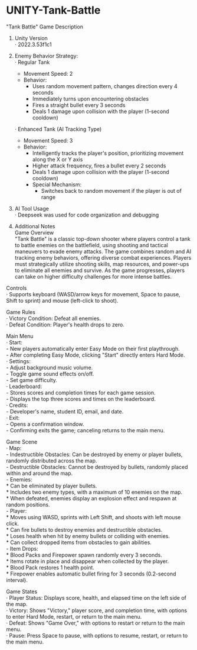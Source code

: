 # UNITY-Tank-Battle

"Tank Battle" Game Description  

1. Unity Version  
   · 2022.3.53f1c1  

2. Enemy Behavior Strategy:  
   · Regular Tank  
    - Movement Speed: 2  
    - Behavior:  
        * Uses random movement pattern, changes direction every 4 seconds  
        * Immediately turns upon encountering obstacles  
        * Fires a straight bullet every 3 seconds  
        * Deals 1 damage upon collision with the player (1-second cooldown)  

   · Enhanced Tank (AI Tracking Type)  
    - Movement Speed: 3  
    - Behavior:  
        * Intelligently tracks the player's position, prioritizing movement along the X or Y axis  
        * Higher attack frequency, fires a bullet every 2 seconds  
        * Deals 1 damage upon collision with the player (1-second cooldown)  
        * Special Mechanism:  
            - Switches back to random movement if the player is out of range  

3. AI Tool Usage  
   · Deepseek was used for code organization and debugging  

4. Additional Notes  
Game Overview  
"Tank Battle" is a classic top-down shooter where players control a tank to battle enemies on the battlefield, using shooting and tactical maneuvers to evade enemy attacks. The game combines random and AI tracking enemy behaviors, offering diverse combat experiences. Players must strategically utilize shooting skills, map resources, and power-ups to eliminate all enemies and survive. As the game progresses, players can take on higher difficulty challenges for more intense battles.  

Controls  
   · Supports keyboard (WASD/arrow keys for movement, Space to pause, Shift to sprint) and mouse (left-click to shoot).  

Game Rules  
   · Victory Condition: Defeat all enemies.  
   · Defeat Condition: Player's health drops to zero.  

Main Menu  
   · Start:  
    - New players automatically enter Easy Mode on their first playthrough.  
    - After completing Easy Mode, clicking "Start" directly enters Hard Mode.  
   · Settings:  
    - Adjust background music volume.  
    - Toggle game sound effects on/off.  
    - Set game difficulty.  
   · Leaderboard:  
    - Stores scores and completion times for each game session.  
    - Displays the top three scores and times on the leaderboard.  
   · Credits:  
    - Developer's name, student ID, email, and date.  
   · Exit:  
    - Opens a confirmation window.  
    - Confirming exits the game; canceling returns to the main menu.  

Game Scene  
   · Map:  
    - Indestructible Obstacles: Can be destroyed by enemy or player bullets, randomly distributed across the map.  
    - Destructible Obstacles: Cannot be destroyed by bullets, randomly placed within and around the map.  
    - Enemies:  
        * Can be eliminated by player bullets.  
        * Includes two enemy types, with a maximum of 10 enemies on the map.  
        * When defeated, enemies display an explosion effect and respawn at random positions.  
    - Player:  
        * Moves using WASD, sprints with Left Shift, and shoots with left mouse click.  
        * Can fire bullets to destroy enemies and destructible obstacles.  
        * Loses health when hit by enemy bullets or colliding with enemies.  
        * Can collect dropped items from obstacles to gain abilities.  
    - Item Drops:  
        * Blood Packs and Firepower spawn randomly every 3 seconds.  
        * Items rotate in place and disappear when collected by the player.  
        * Blood Pack restores 1 health point.  
        * Firepower enables automatic bullet firing for 3 seconds (0.2-second interval).  

Game States  
   · Player Status: Displays score, health, and elapsed time on the left side of the map.  
   · Victory: Shows "Victory," player score, and completion time, with options to enter Hard Mode, restart, or return to the main menu.  
   · Defeat: Shows "Game Over," with options to restart or return to the main menu.  
   · Pause: Press Space to pause, with options to resume, restart, or return to the main menu.  

